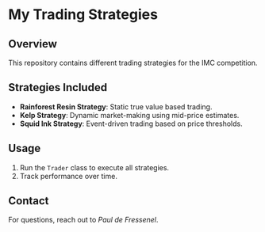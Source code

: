 # My Trading Strategies

## Overview
This repository contains different trading strategies for the IMC competition.

## Strategies Included
- **Rainforest Resin Strategy**: Static true value based trading.
- **Kelp Strategy**: Dynamic market-making using mid-price estimates.
- **Squid Ink Strategy**: Event-driven trading based on price thresholds.

## Usage
1. Run the `Trader` class to execute all strategies.
2. Track performance over time.

## Contact
For questions, reach out to *Paul de Fressenel*.
